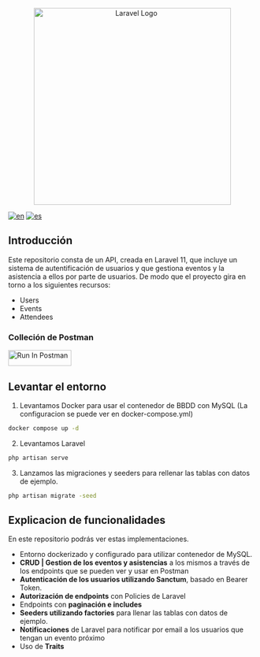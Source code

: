 <p align="center"><a href="https://laravel.com" target="_blank"><img src="https://raw.githubusercontent.com/laravel/art/master/logo-lockup/5%20SVG/2%20CMYK/1%20Full%20Color/laravel-logolockup-cmyk-red.svg" width="400" alt="Laravel Logo"></a></p>

[![en](https://img.shields.io/badge/lang-en-blue.svg)](https://github.com/pmdavid/api-events-management/blob/master/README.md)
[![es](https://img.shields.io/badge/lang-es-red.svg)](https://github.com/pmdavid/api-events-management/blob/master/README.es.md)

## Introducción

Este repositorio consta de un API, creada en Laravel 11, que incluye un sistema de autentificación de usuarios y que gestiona eventos y la asistencia a ellos por parte de usuarios. De modo que el proyecto gira en torno a los siguientes recursos:

- Users
- Events
- Attendees

### Colleción de Postman

[<img src="https://run.pstmn.io/button.svg" alt="Run In Postman" style="width: 128px; height: 32px;">](https://app.getpostman.com/run-collection/34091386-d0ad8730-9c55-4f9f-bf4b-8048df4d8e5d?action=collection%2Ffork&source=rip_markdown&collection-url=entityId%3D34091386-d0ad8730-9c55-4f9f-bf4b-8048df4d8e5d%26entityType%3Dcollection%26workspaceId%3Dca38931c-3f1f-4d1a-b0be-013ea7f02ea7)

## Levantar el entorno

1. Levantamos Docker para  usar el contenedor de BBDD con MySQL (La configuracion se puede ver en docker-compose.yml)

```bash
docker compose up -d
```

2. Levantamos Laravel

```bash
php artisan serve
```

3. Lanzamos las migraciones y seeders para rellenar las tablas con datos de ejemplo.

```bash
php artisan migrate -seed 
```

## Explicacion de funcionalidades

En este repositorio podrás ver estas implementaciones.

- Entorno dockerizado y configurado para utilizar contenedor de MySQL.
- **CRUD | Gestion de los eventos y asistencias** a los mismos a través de los endpoints que se pueden ver y usar en Postman
- **Autenticación de los usuarios utilizando Sanctum**, basado en Bearer Token.
- **Autorización de endpoints** con Policies de Laravel
- Endpoints con **paginación e includes**
- **Seeders utilizando factories** para llenar las tablas con datos de ejemplo.
- **Notificaciones** de Laravel para notificar por email a los usuarios que tengan un evento próximo
- Uso de **Traits**



